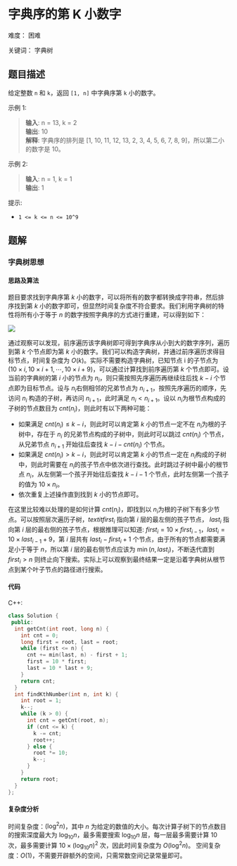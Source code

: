 # 字典序的第 K 小数字

难度： 困难

关键词： 字典树

## 题目描述

给定整数 `n` 和 `k`，返回 `[1, n]` 中字典序第 `k` 小的数字。

示例 1:

>**输入**: n = 13, k = 2 <br>
**输出**: 10 <br>
**解释**: 字典序的排列是 [1, 10, 11, 12, 13, 2, 3, 4, 5, 6, 7, 8, 9]，所以第二小的数字是 10。

示例 2:

>**输入**: n = 1, k = 1 <br>
**输出**: 1

提示:
* `1 <= k <= n <= 10^9`

## 题解

### 字典树思想

#### 思路及算法

题目要求找到字典序第 $k$ 小的数字，可以将所有的数字都转换成字符串，然后排序找到第 $k$ 小的数字即可，但显然时间复杂度不符合要求。我们利用字典树的特性将所有小于等于 $n$ 的数字按照字典序的方式进行重建，可以得到如下：

![](https://assets.leetcode-cn.com/solution-static/440/440_1.PNG)

通过观察可以发现，前序遍历该字典树即可得到字典序从小到大的数字序列，遍历到第 $k$ 个节点即为第 $k$ 小的数字。我们可以构造字典树，并通过前序遍历求得目标节点，时间复杂度为 $O(k)$。实际不需要构造字典树，已知节点 i 的子节点为 $(10 \times i, 10 \times i + 1, \cdots, 10 \times i + 9)$，可以通过计算找到前序遍历第 $k$ 个节点即可。设当前的字典树的第 $i$ 小的节点为 $n_i$​，则只需按照先序遍历再继续往后找 $k - i$ 个节点即为目标节点。设与 $n_i$​ 右侧相邻的兄弟节点为 $n_{i+1}$​，按照先序遍历的顺序，先访问 $n_i$ 构造的子树，再访问 $n_{i+1}$​，此时满足 $n_i < n_{i+1}$​。设以 $n_i$​ 为根节点构成的子树的节点数目为 $\textit{cnt}(n_i)$，则此时有以下两种可能：

* 如果满足 $\textit{cnt}(n_i) \le k - i$，则此时可以肯定第 $k$ 小的节点一定不在 $n_i$​ 为根的子树中，存在于 $n_i$ 的兄弟节点构成的子树中，则此时可以跳过 $\textit{cnt}(n_i)$ 个节点，从兄弟节点 $n_{i+1}$ 开始往后查找 $k - i - \textit{cnt}(n_i)$ 个节点。
* 如果满足 $\textit{cnt}(n_i) > k - i$，则此时可以肯定第 $k$ 小的节点一定在 $n_i$​ 构成的子树中，则此时需要在 $n_i$​ 的孩子节点中依次进行查找。此时跳过子树中最小的根节点 $n_i$，从左侧第一个孩子开始往后查找 $k - i - 1$ 个节点，此时左侧第一个孩子的值为 $10 \times n_i$​。
* 依次重复上述操作直到找到 $k$ 小的节点即可。

在这里比较难以处理的是如何计算 $\textit{cnt}(n_i)$，即找到以 $n_i$​ 为根的子树下有多少节点。可以按照层次遍历子树，$textit{first}_i$ 指向第 $i$ 层的最左侧的孩子节点， $\textit{last}_i$ 指向第 $i$ 层的最右侧的孩子节点，根据推理可以知道: $\textit{first}_i = 10 \times \textit{first}_{i-1}$​，$\textit{last}_i = 10 \times \textit{last}_{i-1} + 9$，第 $i$ 层共有 ${last}_i - \textit{first}_i + 1$ 个节点，由于所有的节点都需要满足小于等于 $n$，所以第 $i$ 层的最右侧节点应该为 $\min(n,{\textit{last}}_i)$，不断迭代直到 $\textit{first}_i > n$ 则终止向下搜索。实际上可以观察到最终结果一定是沿着字典树从根节点到某个叶子节点的路径进行搜索。

#### 代码

C++:

```cpp
class Solution {
 public:
  int getCnt(int root, long n) {
    int cnt = 0;
    long first = root, last = root;
    while (first <= n) {
      cnt += min(last, n) - first + 1;
      first = 10 * first;
      last = 10 * last + 9;
    }
    return cnt;
  }
  int findKthNumber(int n, int k) {
    int root = 1;
    k--;
    while (k > 0) {
      int cnt = getCnt(root, n);
      if (cnt <= k) {
        k -= cnt;
        root++;
      } else {
        root *= 10;
        k--;
      }
    }
    return root;
  }
};
```

#### 复杂度分析

时间复杂度：$(\log^2 n)$，其中 $n$ 为给定的数值的大小。每次计算子树下的节点数目的搜索深度最大为 $\log_{10}n$，最多需要搜索 $\log_{10}n$ 层，每一层最多需要计算 $10$ 次，最多需要计算 $10 \times (\log_{10}n)^2$ 次，因此时间复杂度为 $O(\log^2 n)$。
空间复杂度：$O(1)$，不需要开辟额外的空间，只需常数空间记录常量即可。